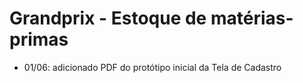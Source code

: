 # Grandprix - Estoque de matérias-primas

- 01/06: adicionado PDF do protótipo inicial da Tela de Cadastro
